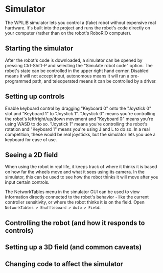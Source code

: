 # Simulator

The WPILIB simulator lets you control a (fake) robot without expensive real hardware. It's built into the project and runs the robot's code directly on your computer (rather than on the robot's RoboRIO computer).

## Starting the simulator

After the robot's code is downloaded, a simulator can be opened by pressing Ctrl-Shift-P and selecting the "Simulate robot code" option. The robot's state can be controlled in the upper right hand corner. Disabled means it will not accept input, autonomous means it will run a pre-programmed path, and teleoperated means it can be controlled by a driver.

## Setting up controls

Enable keyboard control by dragging "Keyboard 0" onto the "Joystick 0" slot and "Keyboard 1" to "Joystick 1". "Joystick 0" means you're controlling the robot's left/right/up/down movement and "Keyboard 0" means you're using WASD to do so. "Joystick 1" means you're controlling the robot's rotation and "Keyboard 1" means you're using J and L to do so. In a real competition, these would be real joysticks, but the simulator lets you use a keyboard for ease of use.

## Seeing a 2D field

When using the robot in real life, it keeps track of where it thinks it is based on how far the wheels move and what it sees using its camera. In the simulator, this can be used to see how the robot thinks it will move after you input certain controls.

The NetworkTables menu in the simulator GUI can be used to view information directly connected to the robot's behavior - like the current controller sensitivity, or where the robot thinks it is on the field. Open `NetworkTables > Shuffleboard > Auto > Field`.

## Controlling the robot (and how it responds to controls)

## Setting up a 3D field (and common caveats)

## Changing code to affect the simulator
